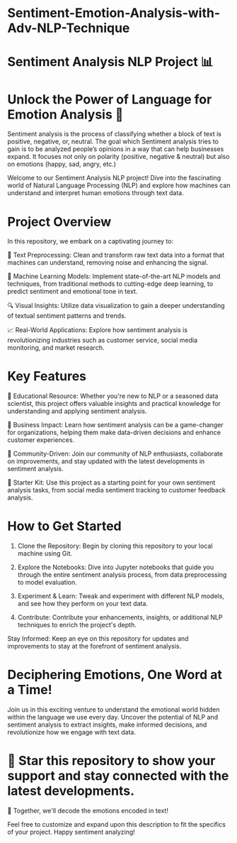 # Sentiment-Emotion-Analysis-with-Adv-NLP-Technique

# Sentiment Analysis NLP Project 📊

# Unlock the Power of Language for Emotion Analysis 📝

Sentiment analysis is the process of classifying whether a block of text is positive, negative, or, neutral. The goal which Sentiment analysis tries to gain is to be analyzed people’s opinions in a way that can help businesses expand. It focuses not only on polarity (positive, negative & neutral) but also on emotions (happy, sad, angry, etc.)

Welcome to our Sentiment Analysis NLP project! Dive into the fascinating world of Natural Language Processing (NLP) and explore how machines can understand and interpret human emotions through text data.

# Project Overview

In this repository, we embark on a captivating journey to:

📝 Text Preprocessing: Clean and transform raw text data into a format that machines can understand, removing noise and enhancing the signal.

🤖 Machine Learning Models: Implement state-of-the-art NLP models and techniques, from traditional methods to cutting-edge deep learning, to predict sentiment and emotional tone in text.

🔍 Visual Insights: Utilize data visualization to gain a deeper understanding of textual sentiment patterns and trends.

📈 Real-World Applications: Explore how sentiment analysis is revolutionizing industries such as customer service, social media monitoring, and market research.

# Key Features
🧠 Educational Resource: Whether you're new to NLP or a seasoned data scientist, this project offers valuable insights and practical knowledge for understanding and applying sentiment analysis.

💼 Business Impact: Learn how sentiment analysis can be a game-changer for organizations, helping them make data-driven decisions and enhance customer experiences.

🤝 Community-Driven: Join our community of NLP enthusiasts, collaborate on improvements, and stay updated with the latest developments in sentiment analysis.

🚀 Starter Kit: Use this project as a starting point for your own sentiment analysis tasks, from social media sentiment tracking to customer feedback analysis.

# How to Get Started

1. Clone the Repository: Begin by cloning this repository to your local machine using Git.

2. Explore the Notebooks: Dive into Jupyter notebooks that guide you through the entire sentiment analysis process, from data preprocessing to model evaluation.

3. Experiment & Learn: Tweak and experiment with different NLP models, and see how they perform on your text data.

4. Contribute: Contribute your enhancements, insights, or additional NLP techniques to enrich the project's depth.

Stay Informed: Keep an eye on this repository for updates and improvements to stay at the forefront of sentiment analysis.

# Deciphering Emotions, One Word at a Time!

Join us in this exciting venture to understand the emotional world hidden within the language we use every day. Uncover the potential of NLP and sentiment analysis to extract insights, make informed decisions, and revolutionize how we engage with text data.

# 🌟 Star this repository to show your support and stay connected with the latest developments.


🤝 Together, we'll decode the emotions encoded in text!

Feel free to customize and expand upon this description to fit the specifics of your project. Happy sentiment analyzing!





